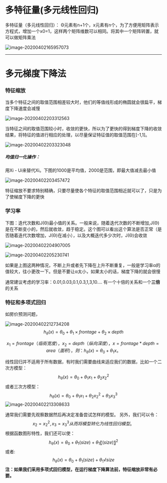 # 多特征量(多元线性回归)

多特征量（多元线性回归）：  Θ元素有n+1个，x元素有n个，为了方便用矩阵表示方程式，增加一个x0=1，这样两个矩阵维数可以相同。将其中一个矩阵转置，就可以做矩阵乘法

![image-20200402165957073](C:\Users\38246\AppData\Roaming\Typora\typora-user-images\image-20200402165957073.png)

---

# 多元梯度下降法

### 特征缩放

当多个特征之间的取值范围相差较大时，他们的等值线形成的椭圆就会很扁平，梯度下降速度会减慢

![image-20200402203312563](D:\markdown的笔记\Typora\images\image-20200402203312563.png)

当特征之间的取值范围较小时，收敛的更快，所以为了更快的得到梯度下降的收敛结果，将特征的值进行相应的处理，以尽量保证特征值的取值范围在[-1,1]。

![image-20200402203323048](D:\markdown的笔记\Typora\images\image-20200402203323048.png)

##### 均值归一化操作：

用Xi - Ui来替代Xi。下图的1000是平均值，2000是范围，即最大值减去最小值

![image-20200402203457472](D:\markdown的笔记\Typora\images\image-20200402203457472.png)

特征缩放不要求特别精确，只要尽量使各个特征的取值范围相近就可以了，只是为了使梯度下降的更快



### 学习率

下图：迭代次数和J(Θ)最小值的关系。一般来说，随着迭代次数的不断增加,J(Θ)是在不断变小的，然后就收敛，趋于稳定。这个图可以看出这个算法是否正常（是否随着迭代次数增加，J(Θ)在减小），以及大概迭代多少次时，J(Θ)会收敛

![image-20200402204907005](D:\markdown的笔记\Typora\images\image-20200402204907005.png)



![image-20200402205230741](D:\markdown的笔记\Typora\images\image-20200402205230741.png)

如果是上图这两种情况，不断上升或者先下降在上升不断重复，一般是学习率α的值较大，往小更改一下。但是不要让α太小，如果太小的话，梯度下降的就会很慢     

通常建议考虑的学习率：0.01,0.03,0.1,0.3,1,3,10.... 有一个十倍的关系和一个**三倍**的关系



### 特征和多项式回归

如房价预测问题，

![image-20200402212734208](D:\markdown的笔记\Typora\images\image-20200402212734208.png)
$$
h_θ (x)=θ_0+θ_1×frontage+θ_2×depth 
$$

$$
x_1=frontage（临街宽度），x_2=depth（纵向深度），x=frontage*depth=area（面积），则：
h_θ (x)=θ_0+θ_1 x。
$$

线性回归并不适用于所有数据，有时我们需要曲线来适应我们的数据，比如一个二次方模型：
$$
h_θ (x)=θ_0+θ_1 x_1+θ_2 x_2^2
$$
或者三次方模型：
$$
 h_θ (x)=θ_0+θ_1 x_1+θ_2 x_2^2+θ_3 x_3^3 
$$
![image-20200402213308633](D:\markdown的笔记\Typora\images\image-20200402213308633.png)

通常我们需要先观察数据然后再决定准备尝试怎样的模型。 另外，我们可以令：
$$
x_2=x_2^2,x_3=x_3^3从而将模型转化为线性回归模型。
$$
根据函数图形特性，我们还可以使：
$$
h_θ (x)=θ_0+θ_1 (size)+θ_1 〖(size)〗^2
$$
或者:
$$
h_θ (x)=θ_0+θ_1 (size)+θ_1 √size
$$
**注：如果我们采用多项式回归模型，在运行梯度下降算法前，特征缩放非常有必要。**

